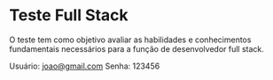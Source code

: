 # Teste Full Stack
 O teste tem como objetivo avaliar as habilidades e conhecimentos fundamentais necessários para a função de desenvolvedor full stack.

 Usuário: joao@gmail.com
 Senha: 123456

